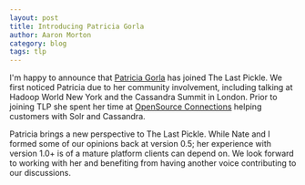 ```yaml
---
layout: post
title: Introducing Patricia Gorla
author: Aaron Morton
category: blog
tags: tlp
---
```


I'm happy to announce that [Patricia Gorla](www.linkedin.com/in/patriciagorla) has joined The Last Pickle. We first noticed Patricia due to her community involvement, including talking at Hadoop World New York and the Cassandra Summit in London. Prior to joining TLP she spent her time at [OpenSource Connections](http://www.opensourceconnections.com/) helping customers with Solr and Cassandra. 

Patricia brings a new perspective to The Last Pickle. While Nate and I formed some of our opinions back at version 0.5; her experience with version 1.0+ is of a mature platform clients can depend on. We look forward to working with her and benefiting from having another voice contributing to our discussions.
